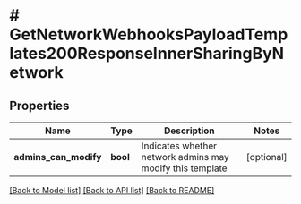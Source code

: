 # # GetNetworkWebhooksPayloadTemplates200ResponseInnerSharingByNetwork

## Properties

Name | Type | Description | Notes
------------ | ------------- | ------------- | -------------
**admins_can_modify** | **bool** | Indicates whether network admins may modify this template | [optional]

[[Back to Model list]](../../README.md#models) [[Back to API list]](../../README.md#endpoints) [[Back to README]](../../README.md)
